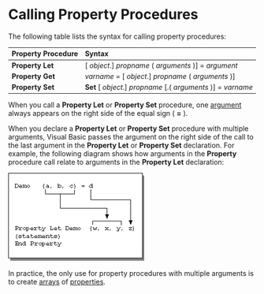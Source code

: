 
# Calling Property Procedures

The following table lists the syntax for calling property procedures:



|**Property Procedure**|**Syntax**|
|:-----|:-----|
|**Property Let**|[ _object_.] _propname_ ( _arguments_ )] = _argument_|
|**Property Get**| _varname_ = [ _object_.] _propname_ ( _arguments_ )]|
|**Property Set**|**Set** [ _object_.] _propname_ [.( _arguments_ )] = _varname_|

When you call a  **Property Let** or **Property Set** procedure, one [argument](b8bdf64f-5920-1ae9-16d0-b26d09524a30.md) always appears on the right side of the equal sign ( **=** ).

When you declare a  **Property Let** or **Property Set** procedure with multiple arguments, Visual Basic passes the argument on the right side of the call to the last argument in the **Property Let** or **Property Set** declaration. For example, the following diagram shows how arguments in the **Property** procedure call relate to arguments in the **Property Let** declaration:

![](images/abhlp002_ZA01201812.gif)


In practice, the only use for property procedures with multiple arguments is to create [arrays](b8bdf64f-5920-1ae9-16d0-b26d09524a30.md) of [properties](b8bdf64f-5920-1ae9-16d0-b26d09524a30.md).
